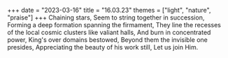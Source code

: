+++
date = "2023-03-16"
title = "16.03.23"
themes = ["light", "nature", "praise"]
+++
Chaining stars,
Seem to string together in succession,
Forming a deep formation spanning the firmament,
They line the recesses of the local cosmic clusters like valiant halls,
And burn in concentrated power,
King's over domains bestowed,
Beyond them the invisible one presides,
Appreciating the beauty of his work still,
Let us join Him.

